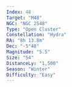```yaml
---
Index: 48
Target: "M48"
NGC: "NGC 2548"
Type: "Open Cluster"
Constellation: "Hydra"
RA: "8h 13.8m"
Dec: "-5°48"
Magnitude: "5.5"
Size: "54"
DistanceLy: "1,500"
Season: "Winter"
Difficulty: "Easy"
---
```

